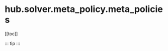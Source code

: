 # hub.solver.meta_policy.meta_policies

[[toc]]

::: tip
<skdecide-summary></skdecide-summary>
:::

